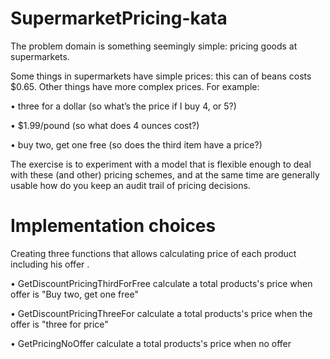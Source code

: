 # SupermarketPricing-kata
The problem domain is something seemingly simple: pricing goods at supermarkets.

Some things in supermarkets have simple prices: this can of beans costs $0.65. Other things have more complex prices. For example:

• three for a dollar (so what’s the price if I buy 4, or 5?)

• $1.99/pound (so what does 4 ounces cost?)

• buy two, get one free (so does the third item have a price?)

The exercise is to experiment with a model that is flexible enough to deal with these (and other) pricing schemes, and at the same time are generally usable how do you keep an audit trail of pricing decisions.

# Implementation choices
Creating three functions that allows calculating price of each product including his offer .


• GetDiscountPricingThirdForFree calculate a total products's price when offer is "Buy two, get one free"

• GetDiscountPricingThreeFor calculate a total products's price when the offer is "three for price"

• GetPricingNoOffer calculate a total products's price when no offer  
